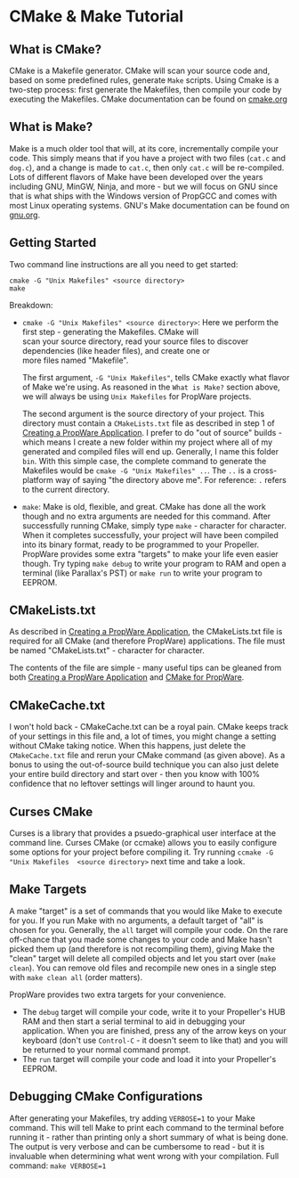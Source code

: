 CMake & Make Tutorial
=====================

What is CMake?
--------------
CMake is a Makefile generator. CMake will scan your source code and, based on some predefined rules, 
generate `Make` scripts. Using Cmake is a two-step process: first generate the Makefiles, then compile your code by 
executing the Makefiles. CMake documentation can be found on 
[cmake.org](http://cmake.org/cmake/help/documentation.html)

What is Make?
-------------
Make is a much older tool that will, at its core, incrementally compile your code. This simply means that if you 
have a project with two files (`cat.c` and `dog.c`), and a change is made to `cat.c`, then only `cat.c` will be 
re-compiled. Lots of different flavors of Make have been developed over the years including GNU, MinGW, Ninja, and 
more - but we will focus on GNU since that is what ships with the Windows version of PropGCC and comes with most Linux 
operating systems. GNU's Make documentation can be found on 
[gnu.org](http://www.gnu.org/software/make/manual/html_node/index.html).

Getting Started
---------------

Two command line instructions are all you need to get started:

    cmake -G "Unix Makefiles" <source directory>
    make
    
Breakdown:
* `cmake -G "Unix Makefiles" <source directory>`: Here we perform the first step - generating the Makefiles. CMake will  
  scan your source directory, read your source files to discover dependencies (like header files), and create one or  
  more files named "Makefile".
   
  The first argument, `-G "Unix Makefiles"`, tells CMake exactly what flavor of Make we're using. As reasoned in the
  `What is Make?` section above, we will always be using `Unix Makefiles` for PropWare projects.

  The second argument is the source directory of your project. This directory must contain a `CMakeLists.txt` file as
  described in step 1 of [Creating a PropWare Application](./md_AppDeployment.html).
  I prefer to do "out of source" builds - which means I create a new folder within my project where all of my generated
  and compiled files will end up. Generally, I name this folder `bin`. With this simple case, the complete command to
  generate the Makefiles would be `cmake -G "Unix Makefiles" ..`. The `..` is a cross-platform way of saying "the
  directory above me". For reference: `.` refers to the current directory.
  
* `make`: Make is old, flexible, and great. CMake has done all the work though and no extra arguments are needed for
  this command. After successfully running CMake, simply type `make` - character for character. When it
  completes successfully, your project will have been compiled into its binary format, ready to be programmed to your
  Propeller. PropWare provides some extra "targets" to make your life even easier though. Try typing `make debug` to 
  write your program to RAM and open a terminal (like Parallax's PST) or `make run` to write your program to EEPROM.
  
CMakeLists.txt
--------------

As described in [Creating a PropWare Application](./md_AppDeployment.html), the CMakeLists.txt file is required for all
CMake (and therefore PropWare) applications. The file must be named "CMakeLists.txt" - character for character.

The contents of the file are simple - many useful tips can be gleaned from both 
[Creating a PropWare Application](./md_AppDeployment.html) and [CMake for PropWare](./md_CMakeForPropware.html).

CMakeCache.txt
--------------

I won't hold back - CMakeCache.txt can be a royal pain. CMake keeps track of your settings in this file and, 
a lot of times, you might change a setting without CMake taking notice. When this happens, just delete the 
`CMakeCache.txt` file and rerun your CMake command (as given above). As a bonus to using the out-of-source build
technique you can also just delete your entire build directory and start over - then you know with 100% confidence that
no leftover settings will linger around to haunt you.

Curses CMake
------------

Curses is a library that provides a psuedo-graphical user interface at the command line. Curses CMake (or ccmake) allows
you to easily configure some options for your project before compiling it. Try running `ccmake -G "Unix Makefiles 
<source directory>` next time and take a look.

Make Targets
------------

A make "target" is a set of commands that you would like Make to execute for you. If you run Make with no arguments, a
default target of "all" is chosen for you. Generally, the `all` target will compile your code. On the rare off-chance
that you made some changes to your code and Make hasn't picked them up (and therefore is not recompiling them), giving
Make the "clean" target will delete all compiled objects and let you start over (`make clean`). You can remove old files
and recompile new ones in a single step with `make clean all` (order matters).

PropWare provides two extra targets for your convenience. 
* The `debug` target will compile your code, write it to your Propeller's HUB RAM and then start a serial terminal to
  aid in debugging your application. When you are finished, press any of the arrow keys on your keyboard (don't use 
  `Control-C` - it doesn't seem to like that) and you will be returned to your normal command prompt.
* The `run` target will compile your code and load it into your Propeller's EEPROM. 

Debugging CMake Configurations
------------------------------

After generating your Makefiles, try adding `VERBOSE=1` to your Make command. This will tell Make to print each command
to the terminal before running it - rather than printing only a short summary of what is being done. The output is very 
verbose and can be cumbersome to read - but it is invaluable when determining what went wrong with your compilation.
Full command: `make VERBOSE=1`
